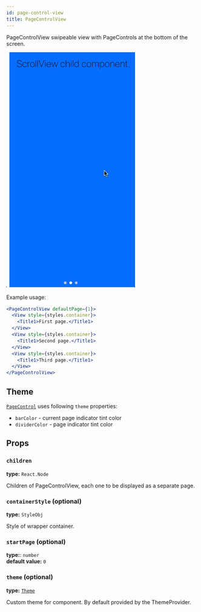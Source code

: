 ```yaml
---
id: page-control-view  
title: PageControlView
---
```


PageControlView swipeable view with PageControls at the bottom of the screen.

![PageControl component](assets/page-control-view.gif)

Example usage: 
```jsx
<PageControlView defaultPage={1}>
  <View style={styles.container}>
    <Title1>First page.</Title1>
  </View>
  <View style={styles.container}>
    <Title1>Second page.</Title1>
  </View>
  <View style={styles.container}>
    <Title1>Third page.</Title1>
  </View>
</PageControlView>
```

## Theme
[`PageControl`](page-control.html#theme) uses following `theme` properties:
- `barColor` - current page indicator tint color
- `dividerColor` - page indicator tint color

## Props

### `children`  
**type:** `React.Node`  

Children of PageControlView, each one to be displayed as a separate page.


### `containerStyle` (optional)
**type:** `StyleObj`

Style of wrapper container.

### `startPage` (optional)   
**type:**: `number`  
**default value:** `0`  

### `theme` (optional)
**type:** [`Theme`](theme.html)

Custom theme for component. By default provided by the ThemeProvider.

